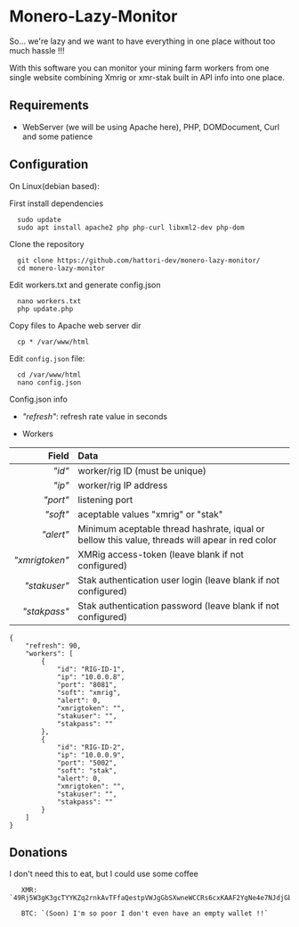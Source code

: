 # Monero-Lazy-Monitor

So... we're lazy and we want to have everything in one place without too much hassle !!!

With this software you can monitor your mining farm workers from one single website combining Xmrig or xmr-stak built in API info into one place.

## Requirements 

- WebServer (we will be using Apache here), PHP, DOMDocument, Curl and some patience

## Configuration

On Linux(debian based):

First install dependencies
```
  sudo update
  sudo apt install apache2 php php-curl libxml2-dev php-dom
```
Clone the repository
```
  git clone https://github.com/hattori-dev/monero-lazy-monitor/
  cd monero-lazy-monitor
```
Edit workers.txt and generate config.json
```
  nano workers.txt 
  php update.php
```
Copy files to Apache web server dir
```
  cp * /var/www/html
```
Edit `config.json` file: 
```
  cd /var/www/html
  nano config.json
```
Config.json info

- *"refresh"*: refresh rate value in seconds

- Workers

| Field | Data |
| ---: | :--- |
| *"id"* | worker/rig ID (must be unique) |
| *"ip"* | worker/rig IP address |
| *"port"* | listening port |
| *"soft"* | aceptable values "xmrig" or "stak" |
| *"alert"* | Minimum aceptable thread hashrate, iqual or bellow this value, threads will apear in red color 
| *"xmrigtoken"* | XMRig access-token (leave blank if not configured)
| *"stakuser"* | Stak authentication user login (leave blank if not configured)
| *"stakpass"* | Stak authentication password (leave blank if not configured)
```
{
    "refresh": 90,
    "workers": [
        {
            "id": "RIG-ID-1",
            "ip": "10.0.0.8",
            "port": "8081",
            "soft": "xmrig",
            "alert": 0,
            "xmrigtoken": "",
            "stakuser": "",
            "stakpass": ""
        },
        {
            "id": "RIG-ID-2",
            "ip": "10.0.0.9",
            "port": "5002",
            "soft": "stak",
            "alert": 0,
            "xmrigtoken": "",
            "stakuser": "",
            "stakpass": ""
        }
    ]
}
```
## Donations 

I don't need this to eat, but I could use some coffee
```    
   XMR: `49Rj5W3gK3gcTYYKZq2rnkAvTFfaQestpVWJgGbSXwneWCCRs6cxKAAF2YgNe4e7NJdjGbqUyqMwj38SQfp3V5XmAzrjMdu`
    
   BTC: `(Soon) I'm so poor I don't even have an empty wallet !!`
```
